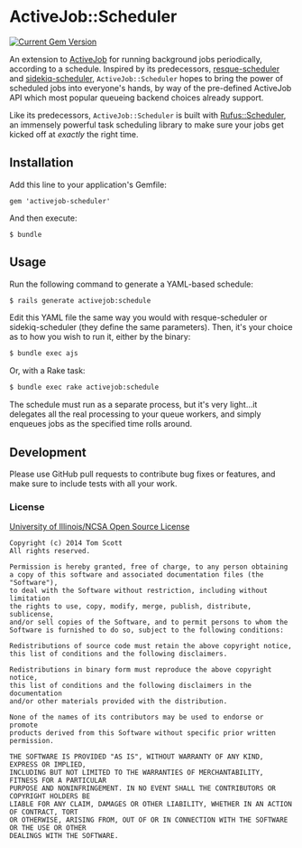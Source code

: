 # ActiveJob::Scheduler

[![Current Gem Version](https://badge.fury.io/rb/activejob-scheduler.svg)](http://badge.fury.io/rb/activejob-scheduler)

An extension to [ActiveJob][aj] for running background jobs
periodically, according to a schedule. Inspired by its predecessors,
[resque-scheduler][resque] and [sidekiq-scheduler][sidekiq],
`ActiveJob::Scheduler` hopes to bring the power of scheduled jobs into
everyone's hands, by way of the pre-defined ActiveJob API which most
popular queueing backend choices already support.

Like its predecessors, `ActiveJob::Scheduler` is built with
[Rufus::Scheduler][rufus], an immensely powerful task scheduling library
to make sure your jobs get kicked off at *exactly* the right time.

## Installation

Add this line to your application's Gemfile:

    gem 'activejob-scheduler'

And then execute:

    $ bundle

## Usage

Run the following command to generate a YAML-based schedule:

```bash
$ rails generate activejob:schedule
```

Edit this YAML file the same way you would with resque-scheduler or
sidekiq-scheduler (they define the same parameters). Then, it's your
choice as to how you wish to run it, either by the binary:

```bash
$ bundle exec ajs
```

Or, with a Rake task:

```bash
$ bundle exec rake activejob:schedule
```

The schedule must run as a separate process, but it's very light...it
delegates all the real processing to your queue workers, and simply
enqueues jobs as the specified time rolls around.

## Development

Please use GitHub pull requests to contribute bug fixes or features, and
make sure to include tests with all your work.

### License

[University of Illinois/NCSA Open Source License][license]

    Copyright (c) 2014 Tom Scott
    All rights reserved.

    Permission is hereby granted, free of charge, to any person obtaining
    a copy of this software and associated documentation files (the "Software"),
    to deal with the Software without restriction, including without limitation
    the rights to use, copy, modify, merge, publish, distribute, sublicense,
    and/or sell copies of the Software, and to permit persons to whom the
    Software is furnished to do so, subject to the following conditions:

    Redistributions of source code must retain the above copyright notice,
    this list of conditions and the following disclaimers.

    Redistributions in binary form must reproduce the above copyright notice,
    this list of conditions and the following disclaimers in the documentation
    and/or other materials provided with the distribution.

    None of the names of its contributors may be used to endorse or promote
    products derived from this Software without specific prior written permission.

    THE SOFTWARE IS PROVIDED "AS IS", WITHOUT WARRANTY OF ANY KIND, EXPRESS OR IMPLIED,
    INCLUDING BUT NOT LIMITED TO THE WARRANTIES OF MERCHANTABILITY, FITNESS FOR A PARTICULAR
    PURPOSE AND NONINFRINGEMENT. IN NO EVENT SHALL THE CONTRIBUTORS OR COPYRIGHT HOLDERS BE
    LIABLE FOR ANY CLAIM, DAMAGES OR OTHER LIABILITY, WHETHER IN AN ACTION OF CONTRACT, TORT
    OR OTHERWISE, ARISING FROM, OUT OF OR IN CONNECTION WITH THE SOFTWARE OR THE USE OR OTHER
    DEALINGS WITH THE SOFTWARE.

[aj]: https://github.com/rails/activejob
[resque]: https://github.com/resque/resque-scheduler
[sidekiq]: https://github.com/Moove-it/sidekiq-scheduler
[rufus]: https://github.com/jmettraux/rufus-scheduler
[license]: http://opensource.org/licenses/NCSA
